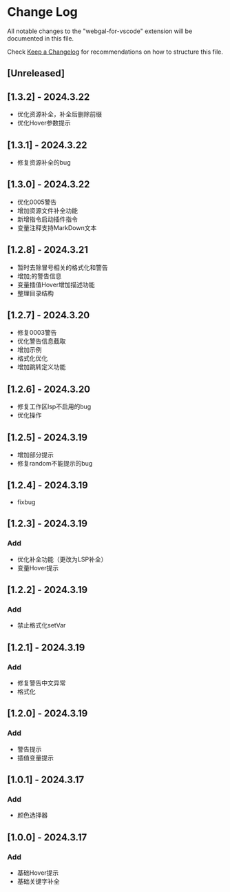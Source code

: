 <!--
 * @Author: xuranXYS
 * @LastEditTime: 2024-03-22 20:48:29
 * @GitHub: www.github.com/xiaoxustudio
 * @WebSite: www.xiaoxustudio.top
 * @Description: By xuranXYS
-->
# Change Log

All notable changes to the "webgal-for-vscode" extension will be documented in this file.

Check [Keep a Changelog](http://keepachangelog.com/) for recommendations on how to structure this file.

## [Unreleased]

## [1.3.2] - 2024.3.22

- 优化资源补全，补全后删除前缀
- 优化Hover参数提示

## [1.3.1] - 2024.3.22

- 修复资源补全的bug

## [1.3.0] - 2024.3.22

- 优化0005警告
- 增加资源文件补全功能
- 新增指令启动插件指令
- 变量注释支持MarkDown文本

## [1.2.8] - 2024.3.21

- 暂时去除冒号相关的格式化和警告
- 增加;的警告信息
- 变量插值Hover增加描述功能
- 整理目录结构

## [1.2.7] - 2024.3.20

- 修复0003警告
- 优化警告信息截取
- 增加示例
- 格式化优化
- 增加跳转定义功能

## [1.2.6] - 2024.3.20

- 修复工作区lsp不启用的bug
- 优化操作

## [1.2.5] - 2024.3.19

- 增加部分提示
- 修复random不能提示的bug

## [1.2.4] - 2024.3.19

- fixbug

## [1.2.3] - 2024.3.19

### Add

- 优化补全功能（更改为LSP补全）
- 变量Hover提示

## [1.2.2] - 2024.3.19

### Add

- 禁止格式化setVar

## [1.2.1] - 2024.3.19

### Add

- 修复警告中文异常
- 格式化

## [1.2.0] - 2024.3.19

### Add

- 警告提示
- 插值变量提示

## [1.0.1] - 2024.3.17

### Add

- 颜色选择器

## [1.0.0] - 2024.3.17

### Add

- 基础Hover提示
- 基础关键字补全
